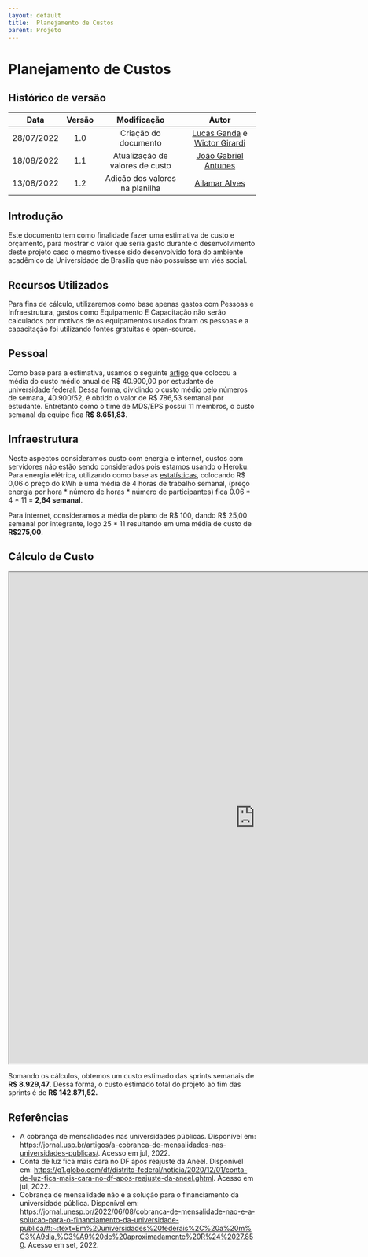 ```yaml
---
layout: default
title:  Planejamento de Custos
parent: Projeto
---
```



# Planejamento de Custos

## Histórico de versão

| Data | Versão | Modificação | Autor |
| :--: | :----: | :---------: | :---: |
| 28/07/2022 | 1.0 | Criação do documento | [Lucas Ganda](https://github.com/lucasgandac) e [Wictor Girardi](https://github.com/wictorgirardi) |
| 18/08/2022 | 1.1 | Atualização de valores de custo | [João Gabriel Antunes](https://github.com/flyerjohn) |
| 13/08/2022 | 1.2 | Adição dos valores na planilha | [Ailamar Alves ](https://github.com/ailamaralves) |

## Introdução

Este documento tem como finalidade fazer uma estimativa de custo e orçamento, para mostrar o valor que seria gasto durante o desenvolvimento deste projeto caso o mesmo tivesse sido desenvolvido fora do ambiente acadêmico da Universidade de Brasília que não possuísse um viés social.


## Recursos Utilizados

Para fins de cálculo, utilizaremos como base apenas gastos com Pessoas e Infraestrutura, gastos como Equipamento E Capacitação não serão calculados por motivos de os equipamentos usados foram os pessoas e a capacitação foi utilizando fontes gratuitas e open-source. 

## Pessoal

Como base para a estimativa, usamos o seguinte [artigo](https://jornal.unesp.br/2022/06/08/cobranca-de-mensalidade-nao-e-a-solucao-para-o-financiamento-da-universidade-publica/#:~:text=Em%20universidades%20federais%2C%20a%20m%C3%A9dia,%C3%A9%20de%20aproximadamente%20R%24%2027.850.) que colocou a média do custo médio anual de R$ 40.900,00 por estudante de universidade federal. Dessa forma, dividindo o custo médio pelo números de semana, 40.900/52, é obtido o valor de R$ 786,53 semanal por estudante. Entretanto como o time de MDS/EPS possui 11 membros, o custo semanal da equipe fica **R$ 8.651,83**.

## Infraestrutura 

Neste aspectos consideramos custo com energia e internet, custos com servidores não estão sendo considerados pois estamos usando o Heroku. 
Para energia elétrica, utilizando como base as [estatísticas](https://g1.globo.com/df/distrito-federal/noticia/2020/12/01/conta-de-luz-fica-mais-cara-no-df-apos-reajuste-da-aneel.ghtml), colocando R$ 0,06 o preço do kWh e uma média de 4 horas de trabalho semanal, (preço energia por hora * número de horas * número de participantes) fica 0.06 * 4 * 11 = **2,64 semanal**.

Para internet, consideramos a média de plano de R$ 100, dando R$ 25,00 semanal por integrante, logo 25 * 11 resultando em uma média de custo de **R$275,00**.

## Cálculo de Custo


<iframe src="https://docs.google.com/spreadsheets/d/1NEDSJ8m48VIcClozW3Aam5xZQifeUAKimmtsKTeqvuA/edit#gid=837937832" height="1000px" width="1000px" ></iframe>

Somando os cálculos, obtemos um custo estimado das sprints semanais de **R$ 8.929,47**. Dessa forma, o custo estimado total do projeto ao fim das sprints é de **R$ 142.871,52.**


## Referências
- A cobrança de mensalidades nas universidades públicas. Disponível em: <https://jornal.usp.br/artigos/a-cobranca-de-mensalidades-nas-universidades-publicas/>. Acesso em jul, 2022.
- Conta de luz fica mais cara no DF após reajuste da Aneel. Disponível em: <https://g1.globo.com/df/distrito-federal/noticia/2020/12/01/conta-de-luz-fica-mais-cara-no-df-apos-reajuste-da-aneel.ghtml>. Acesso em jul, 2022.
- Cobrança de mensalidade não é a solução para o financiamento da universidade pública. Disponível em: <https://jornal.unesp.br/2022/06/08/cobranca-de-mensalidade-nao-e-a-solucao-para-o-financiamento-da-universidade-publica/#:~:text=Em%20universidades%20federais%2C%20a%20m%C3%A9dia,%C3%A9%20de%20aproximadamente%20R%24%2027.850>. Acesso em set, 2022.


